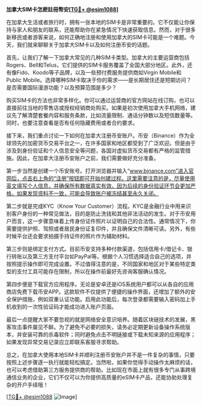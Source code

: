 **加拿大SIM卡怎麽註冊幣安[[TG💪+ @esim1088](https://t.me/s/esim1088)]**

在加拿大生活或者旅行时，拥有一张本地的SIM卡是非常重要的。它不仅能让你保持与家人和朋友的联系，还能帮助你在紧急情况下快速获取信息。然而，对于很多新移民或者游客来说，如何正确地注册和使用加拿大的SIM卡可能是一个难题。今天，我们就来聊聊关于加拿大SIM卡以及如何注册币安的话题。

首先，让我们了解一下加拿大常见的几种SIM卡类型。加拿大的主要运营商包括Rogers、Bell和Telus，它们提供的SIM卡服务覆盖了全国大部分地区。此外，还有像Fido、Koodo等子品牌，以及一些预付费服务提供商如Virgin Mobile和Public Mobile。选择哪种SIM卡取决于你的需求——是长期居住还是短期访问？是否需要国际漫游功能？以及预算范围是多少？

购买SIM卡的方法也非常多样化。你可以通过运营商的官方网站在线订购，也可以直接前往当地的零售店或授权经销商处购买。如果是初次使用加拿大手机网络，建议先了解清楚套餐内容和服务条款，比如流量限制、通话分钟数以及短信数量等。同时，也要注意查看是否有任何隐藏费用或者合约要求。

接下来，我们重点讨论一下如何在加拿大注册币安账户。币安（Binance）作为全球领先的加密货币交易平台之一，在许多国家和地区都受到了广泛欢迎。但是由于涉及到身份验证和个人信息安全等问题，各国对虚拟货币交易都有严格的监管措施。因此，在加拿大注册币安账户之前，我们需要做好充分准备。

第一步当然是创建一个币安账号。打开浏览器并输入“www.binance.com”进入官网后，点击右上角的“注册”按钮即可开始创建过程。这里需要注意的是，尽量使用英文填写个人信息，并确保所有数据真实有效。因为后续的身份验证环节会更加严格，如果发现资料不一致，可能会导致账户被冻结甚至永久关闭。

第二步就是完成KYC（Know Your Customer）流程。KYC是金融行业中用来识别客户身份的一种常见做法，目的是防止洗钱和其他非法活动的发生。对于币安用户而言，这一步骤意味着上传身份证件照片以证明自己的合法性。通常情况下，你需要提供护照、驾照或者居民身份证复印件，并且确保文件清晰可读。另外，有些时候平台还会要求拍摄手持证件的照片作为辅助材料。

第三步则是绑定支付方式。目前币安支持多种付款渠道，包括信用卡/借记卡、银行转账以及第三方支付平台如PayPal等。根据个人习惯选择适合自己的选项，并按照提示操作即可完成设置。不过值得注意的是，不同国家和地区对于某些特定类型的支付工具可能存在限制，所以在操作前最好先咨询客服确认情况。

第四步便是下载官方应用程序。无论是安卓还是iOS系统用户都可以从各自的应用商店免费下载币安APP。这款软件不仅提供了便捷的操作界面，还增加了额外的安全保护措施，例如双重认证功能。启用此功能后，每次登录都需要输入密码加上手机收到的一次性验证码才能成功进入账户页面。

最后一点提醒大家不要忽视的就是网络安全意识培养。随着区块链技术的发展，黑客攻击事件屡见不鲜。为了避免不必要的损失，请务必定期更新设备操作系统版本，并安装可靠的杀毒软件；同时避免点击不明链接或下载未知来源的应用程序；如果发现异常交易记录应立即联系客服寻求帮助。

总之，在加拿大使用本地SIM卡并顺利注册币安账户并不是一件复杂的事情，只要按照上述步骤逐一执行就能轻松搞定。当然啦，如果你觉得手动操作太麻烦的话，也可以考虑借助第三方服务提供商的帮助。比如现在市面上就有很多专门从事跨境通信业务的企业，它们不仅可以为你提供高质量的eSIM卡产品，还能协助处理复杂的开户手续哦！

[[TG💪+ @esim1088](https://t.me/s/esim1088) ![Image](https://i.postimg.cc/4NQfJmqS/Snipaste-2025-05-13-00-14-12.png)]